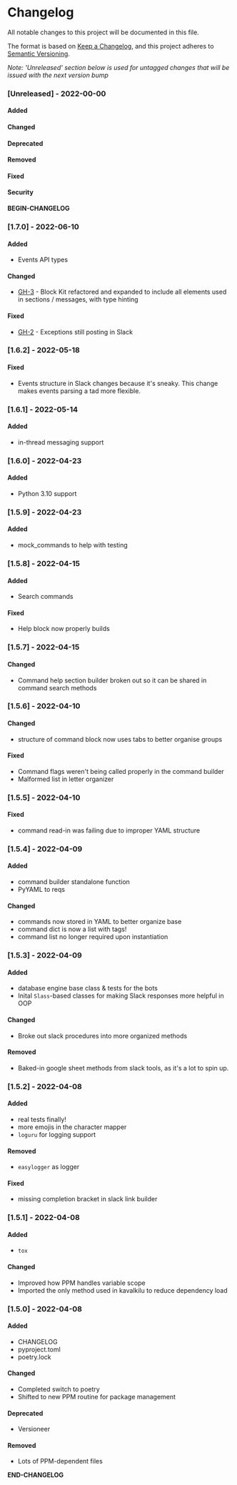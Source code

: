 # Changelog

All notable changes to this project will be documented in this file. 

The format is based on [Keep a Changelog](https://keepachangelog.com/en/1.0.0/), and this project adheres to [Semantic Versioning](https://semver.org/spec/v2.0.0.html).

_Note: 'Unreleased' section below is used for untagged changes that will be issued with the next version bump_

### [Unreleased] - 2022-00-00 
#### Added
#### Changed
#### Deprecated
#### Removed
#### Fixed
#### Security
__BEGIN-CHANGELOG__
 
### [1.7.0] - 2022-06-10
#### Added
 - Events API types
#### Changed
 - [GH-3](../../issues/3) - Block Kit refactored and expanded to include all elements used in sections / messages, with type hinting
#### Fixed
 - [GH-2](../../issues/2) - Exceptions still posting in Slack
 
### [1.6.2] - 2022-05-18
#### Fixed
 - Events structure in Slack changes because it's sneaky. This change makes events parsing a tad more flexible.
 
### [1.6.1] - 2022-05-14
#### Added
 - in-thread messaging support
 
### [1.6.0] - 2022-04-23
#### Added
 - Python 3.10 support
 
### [1.5.9] - 2022-04-23
#### Added
 - mock_commands to help with testing
 
### [1.5.8] - 2022-04-15
#### Added
 - Search commands
#### Fixed
 - Help block now properly builds
 
### [1.5.7] - 2022-04-15
#### Changed
 - Command help section builder broken out so it can be shared in command search methods
 
### [1.5.6] - 2022-04-10
#### Changed
 - structure of command block now uses tabs to better organise groups
#### Fixed
 - Command flags weren't being called properly in the command builder
 - Malformed list in letter organizer
 
### [1.5.5] - 2022-04-10
#### Fixed
 - command read-in was failing due to improper YAML structure
 
### [1.5.4] - 2022-04-09
#### Added
 - command builder standalone function
 - PyYAML to reqs
#### Changed
 - commands now stored in YAML to better organize base
 - command dict is now a list with tags!
 - command list no longer required upon instantiation
 
### [1.5.3] - 2022-04-09
#### Added
 - database engine base class & tests for the bots
 - Inital `Slass`-based classes for making Slack responses more helpful in OOP 
#### Changed
 - Broke out slack procedures into more organized methods
#### Removed
 - Baked-in google sheet methods from slack tools, as it's a lot to spin up.
 
### [1.5.2] - 2022-04-08
#### Added
 - real tests finally!
 - more emojis in the character mapper
 - `loguru` for logging support
#### Removed
 - `easylogger` as logger
#### Fixed
 - missing completion bracket in slack link builder
 
### [1.5.1] - 2022-04-08
#### Added
 - `tox`
#### Changed
 - Improved how PPM handles variable scope
 - Imported the only method used in kavalkilu to reduce dependency load
 
### [1.5.0] - 2022-04-08
#### Added
 - CHANGELOG
 - pyproject.toml
 - poetry.lock
#### Changed
 - Completed switch to poetry
 - Shifted to new PPM routine for package management
#### Deprecated
 - Versioneer
#### Removed
 - Lots of PPM-dependent files
 


__END-CHANGELOG__